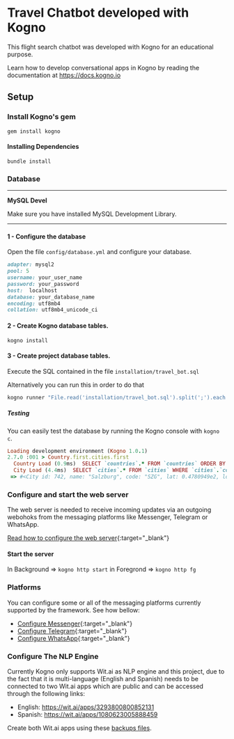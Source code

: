 # Travel Chatbot developed with Kogno

This flight search chatbot was developed with Kogno for an educational purpose.

Learn how to develop conversational apps in Kogno by reading the documentation at https://docs.kogno.io

## Setup

### Install Kogno's gem

`gem install kogno`

#### Installing Dependencies
`bundle install`

### Database

---
**MySQL Devel**

Make sure you have installed MySQL Development Library.

---


#### 1 - Configure the database

Open the file `config/database.yml` and configure your database.
```ruby
adapter: mysql2
pool: 5
username: your_user_name
password: your_password
host:  localhost
database: your_database_name
encoding: utf8mb4
collation: utf8mb4_unicode_ci
```

#### 2 - Create Kogno database tables.

`kogno install`

#### 3 - Create project database tables.

Execute the SQL contained in the file `installation/travel_bot.sql`

Alternatively you can run this in order to do that
```bash
kogno runner "File.read('installation/travel_bot.sql').split(';').each { |query| ActiveRecord::Base.connection.execute(query)}"
```

##### Testing
You can easily test the database by running the Kogno console with `kogno c`.

```ruby
Loading development environment (Kogno 1.0.1)
2.7.0 :001 > Country.first.cities.first
  Country Load (0.9ms)  SELECT `countries`.* FROM `countries` ORDER BY `countries`.`id` ASC LIMIT 1
  City Load (4.4ms)  SELECT `cities`.* FROM `cities` WHERE `cities`.`country_id` = 1 ORDER BY `cities`.`id` ASC LIMIT 1
 => #<City id: 742, name: "Salzburg", code: "SZG", lat: 0.4780949e2, lon: 0.1305501e2, time_zone: "Europe/Vienna", country_code: "AT", country_id: 1, created_at: "2022-07-05 09:50:13.000000000 +0000", updated_at: "2022-07-05 09:50:13.000000000 +0000"> 
 ```


### Configure and start the web server

The web server is needed to receive incoming updates via an outgoing webohoks from the messaging platforms like Messenger, Telegram or WhatsApp.

[Read how to configure the web server](https://docs.kogno.io/installation/configuration "Configure Kogno"){:target="_blank"}

#### Start the server 

In Background => `kogno http start` 
in Foregrond => `kogno http fg`

### Platforms

You can configure some or all of the messaging platforms currently supported by the framework. See how bellow:

- [Configure Messenger](https://docs.kogno.io/installation/messenger-configuration){:target="_blank"}
- [Configure Telegram](https://docs.kogno.io/installation/telegram-configuration){:target="_blank"}
- [Configure WhatsApp](https://docs.kogno.io/installation/whatsapp-configuration){:target="_blank"}

### Configure The NLP Engine

Currently Kogno only supports Wit.ai as NLP engine and this project, due to the fact that it is multi-language (English and Spanish) needs to be connected to two Wit.ai apps which are public and can be accessed through the following links:

- English: https://wit.ai/apps/3293800800852131 
- Spanish: https://wit.ai/apps/1080623005888459

Create both Wit.ai apps using these [backups files](installation/wit.ai-backups/).